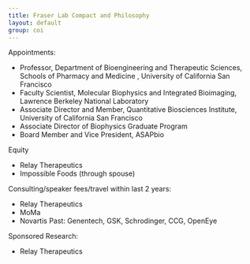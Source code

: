 ```yaml
---
title: Fraser Lab Compact and Philosophy
layout: default
group: coi
---
```


Appointments:
* Professor, Department of Bioengineering and Therapeutic Sciences, Schools of Pharmacy and Medicine
, University of California San Francisco
* Faculty Scientist, Molecular Biophysics and Integrated Bioimaging, Lawrence Berkeley National Laboratory
* Associate Director and Member, Quantitative Biosciences Institute, University of California San Francisco
* Associate Director of Biophysics Graduate Program
* Board Member and Vice President, ASAPbio

Equity
* Relay Therapeutics
* Impossible Foods (through spouse)

Consulting/speaker fees/travel within last 2 years:
* Relay Therapeutics
* MoMa
* Novartis
Past: Genentech, GSK, Schrodinger, CCG, OpenEye

Sponsored Research:
* Relay Therapeutics